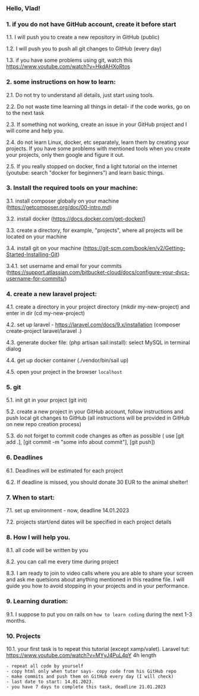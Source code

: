### Hello, Vlad!

### 1. if you do not have GitHub account, create it before start

1.1. I will push you to create a new repository in GitHub (public)

1.2. I will push you to push all git changes to GitHub (every day)

1.3. if you have some problems using git, watch this https://www.youtube.com/watch?v=HkdAHXoRtos


### 2. some instructions on how to learn:

2.1. Do not try to understand all details, just start using tools.

2.2. Do not waste time learning all things in detail- if the code works, go on to the next task

2.3. If something not working, create an issue in your GitHub project and I will come and help you.

2.4. do not learn Linux, docker, etc separately, learn them by creating your projects. If you have some problems with mentioned tools when you create your projects, only then google and figure it out.

2.5. If you really stopped on docker, find a light tutorial on the internet (youtube: search "docker for beginners") and learn basic things.

### 3. Install the required tools on your machine:

3.1. install composer globally on your machine (https://getcomposer.org/doc/00-intro.md)

3.2. install docker (https://docs.docker.com/get-docker/)

3.3. create a directory, for example, "projects", where all projects will be located on your machine

3.4. install git on your machine (https://git-scm.com/book/en/v2/Getting-Started-Installing-Git)

3.4.1. set username and email for your commits (https://support.atlassian.com/bitbucket-cloud/docs/configure-your-dvcs-username-for-commits/)

### 4. create a new laravel project:

4.1. create a directory in your project directory (mkdir my-new-project) and enter in dir (cd my-new-project)

4.2. set up laravel - https://laravel.com/docs/9.x/installation (composer create-project laravel/laravel .)

4.3. generate docker file: (php artisan sail:install): select MySQL in terminal dialog

4.4. get up docker container (./vendor/bin/sail up)

4.5. open your project in the browser `localhost`

### 5. git

5.1. init git in your project (git init)

5.2. create a new project in your GitHub account, follow instructions and push local git changes to GitHub (all instructions will be provided in GitHub on new repo creation process)

5.3. do not forget to commit code changes as often as possible ( use [git add .], [git commit -m "some info about commit"], [git push])

### 6. Deadlines

6.1. Deadlines will be estimated for each project

6.2. If deadline is missed, you should donate 30 EUR to the animal shelter!

### 7. When to start:

7.1. set up environment - now, deadline 14.01.2023

7.2. projects start/end dates will be specified in each project details

### 8. How I will help you.

8.1. all code will be written by you

8.2. you can call me every time during project

8.3. I am ready to join to video calls where you are able to share your screen and ask me quetsions about anything mentioned in this readme file. I will guide you how to avoid stopping in your projects and in your performance.

### 9. Learning duration:

9.1. I suppose to put you on rails on `how to learn coding` during the next 1-3 months.

### 10. Projects

10.1. your first task is to repeat this tutorial (except xamp/valet). Laravel tut: https://www.youtube.com/watch?v=MYyJ4PuL4pY 4h length

    - repeat all code by yourself
    - copy html only when tutor says- copy code from his GitHub repo
    - make commits and push them on GitHub every day (I will check)
    - last date to start: 14.01.2023.
    - you have 7 days to complete this task, deadline 21.01.2023
